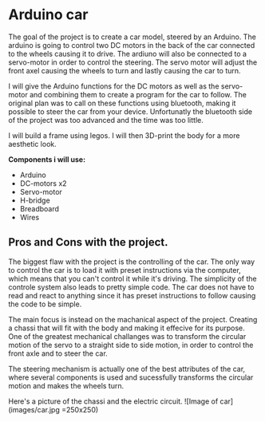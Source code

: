 # Arduino car

The goal of the project is to create a car model, steered by an Arduino. The arduino is going to control two DC motors in the back of the car connected to the wheels causing it to drive. The ardiuno will also be connected to a servo-motor in order to control the steering. The servo motor will adjust the front axel causing the wheels to turn and lastly causing the car to turn. 

I will give the Arduino functions for the DC motors as well as the servo-motor and combining them to create a program for the car to follow. 
   The original plan was to call on these functions using bluetooth, making it possible to steer the car from your device. Unfortunatly the bluetooth side of the project was too advanced and the time was too little. 

I will build a frame using legos. I will then 3D-print the body for a more aesthetic look. 

**Components i will use:**
 * Arduino
 * DC-motors x2
 * Servo-motor
 * H-bridge
 * Breadboard
 * Wires

## Pros and Cons with the project. 
The biggest flaw with the project is the controlling of the car. The only way to control the car is to load it with preset instructions via the computer, which means that you can't control it while it's driving. The simplicity of the controle system also leads to pretty simple code. The car does not have to read and react to anything since it has preset instructions to follow causing the code to be simple. 

The main focus is instead on the machanical aspect of the project. Creating a chassi that will fit with the body and making it effecive for its purpose. One of the greatest mechanical challanges was to transform the circular motion of the servo to a straight side to side motion, in order to control the front axle and to steer the car. 

The steering mechanism is actually one of the best attributes of the car, where several components is used and sucessfully transforms the circular motion and makes the wheels turn. 

Here's a picture of the chassi and the electric circuit. 
![Image of car](images/car.jpg =250x250)
